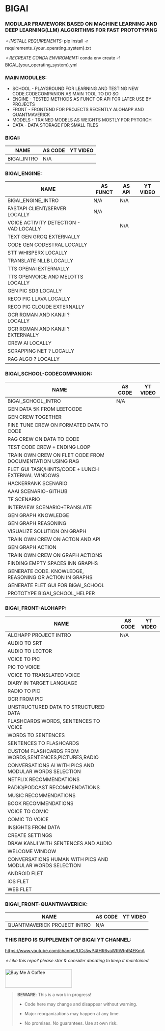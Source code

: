 # BIGAI
### MODULAR FRAMEWORK BASED ON MACHINE LEARNING AND DEEP LEARNING(LLM) ALGORITHMS FOR FAST PROTOTYPING

*⭐️ INSTALL REQUIREMENTS:*
pip install -r requirements_{your_operating_system}.txt

*⭐️ RECREATE CONDA ENVIROMENT:*
conda env create -f BIGAI_{your_operating_system}.yml


### MAIN MODULES:
* SCHOOL - PLAYGROUND FOR LEARNING AND TESTING NEW CODE.CODECOMPANION AS MAIN TOOL TO DO SO
* ENGINE - TESTED METHODS AS FUNCT OR API FOR LATER USE BY PROJECTS
* FRONT - FRONTEND FOR PROJECTS.RECENTLY ALOHAPP AND QUANTMAVERICK
* MODELS - TRAINED MODELS AS WEIGHTS MOSTLY FOR PYTORCH
* DATA - DATA STORAGE FOR SMALL FILES

### BIGAI:
| NAME        | AS CODE | YT VIDEO |
|-------------|---------|----------|
| BIGAI_INTRO | N/A     |          |

### BIGAI_ENGINE:
| NAME                                   | AS FUNCT | AS API | YT VIDEO |
|----------------------------------------|----------|--------|----------|
| BIGAI_ENGINE_INTRO                     | N/A      | N/A    |          |
| FASTAPI CLIENT/SERVER LOCALLY          | N/A      |        |          |
| VOICE ACTIVITY DETECTION - VAD LOCALLY |          | N/A    |          |
| TEXT GEN GROQ EXTERNALLY               |          |        |          |
| CODE GEN CODESTRAL LOCALLY             |          |        |          |
| STT WHISPERX LOCALLY                   |          |        |          |
| TRANSLATE NLLB LOCALLY                 |          |        |          |
| TTS OPENAI EXTERNALLY                  |          |        |          |
| TTS OPENVOICE AND MELOTTS LOCALLY      |          |        |          |
| GEN PIC SD3 LOCALLY                    |          |        |          |
| RECO PIC LLAVA LOCALLY                 |          |        |          |
| RECO PIC CLOUDE EXTERNALLY             |          |        |          |
| OCR ROMAN AND KANJI ? LOCALLY          |          |        |          |
| OCR ROMAN AND KANJI ? EXTERNALLY       |          |        |          |
| CREW AI LOCALLY                        |          |        |          |
| SCRAPPING NET ? LOCALLY                |          |        |          |
| RAG ALGO ? LOCALLY                     |          |        |          |

### BIGAI_SCHOOL-CODECOMPANION:
| NAME                                                     | AS CODE | YT VIDEO |
|----------------------------------------------------------|---------|----------|
| BIGAI_SCHOOL_INTRO                                       | N/A     |          |
| GEN DATA 5K FROM LEETCODE                                |         |          |
| GEN CREW TOGETHER                                        |         |          |
| FINE TUNE CREW ON FORMATED DATA TO CODE                  |         |          |
| RAG CREW ON DATA TO CODE                                 |         |          |
| TEST CODE CREW + ENDING LOOP                             |         |          |
| TRAIN OWN CREW ON FLET CODE FROM DOCUMENTATION USING RAG |         |          |
| FLET GUI TASK/HINTS/CODE + LUNCH EXTERNAL WINDOWS        |         |          |
| HACKERRANK SCENARIO                                      |         |          |
| AAAI SCENARIO-GITHUB                                     |         |          |
| TF SCENARIO                                              |         |          |
| INTERVIEW SCENARIO+TRANSLATE                             |         |          |
| GEN GRAPH KNOWLEDGE                                      |         |          |
| GEN GRAPH REASONING                                      |         |          |
| VISUALIZE SOLUTION ON GRAPH                              |         |          |
| TRAIN OWN CREW ON ACTON AND API                          |         |          |
| GEN GRAPH ACTION                                         |         |          |
| TRAIN OWN CREW ON GRAPH ACTIONS                          |         |          |
| FINDING EMPTY SPACES INN GRAPHS                          |         |          |
| GENERATE CODE. KNOWLEDGE, REASONING OR ACTION IN GRAPHS  |         |          |
| GENERATE FLET GUI FOR BIGAI_SCHOOL                       |         |          |
| PROTOTYPE BIGAI_SCHOOL_HELPER                            |         |          |


### BIGAI_FRONT-ALOHAPP:
| NAME                                                      | AS CODE | YT VIDEO |
|-----------------------------------------------------------|---------|----------|
| ALOHAPP PROJECT INTRO                                     | N/A     |          |
| AUDIO TO SRT                                              |         |          |
| AUDIO TO LECTOR                                           |         |          |
| VOICE TO PIC                                              |         |          |
| PIC TO VOICE                                              |         |          |
| VOICE TO TRANSLATED VOICE                                 |         |          |
| DIARY IN TARGET LANGUAGE                                  |         |          |
| RADIO TO PIC                                              |         |          |
| OCR FROM PIC                                              |         |          |
| UNSTRUCTURED DATA TO STRUCTURED DATA                      |         |          |
| FLASHCARDS WORDS, SENTENCES TO VOICE                      |         |          |
| WORDS TO SENTENCES                                        |         |          |
| SENTENCES TO FLASHCARDS                                   |         |          |
| CUSTOM FLASHCARDS FROM WORDS,SENTENCES,PICTURES,RADIO     |         |          |
| CONVERSATIONS AI WITH PICS AND MODULAR WORDS SELECTION    |         |          |
| NETFLIX RECOMMENDATIONS                                   |         |          |
| RADIO/PODCAST RECOMMENDATIONS                             |         |          |
| MUSIC RECOMMENDATIONS                                     |         |          |
| BOOK RECOMMENDATIONS                                      |         |          |
| VOICE TO COMIC                                            |         |          |
| COMIC TO VOICE                                            |         |          |
| INSIGHTS FROM DATA                                        |         |          |
| CREATE SETTINGS                                           |         |          |
| DRAW KANJI WITH SENTENCES AND AUDIO                       |         |          |
| WELCOME WINDOW                                            |         |          |
| CONVERSATIONS HUMAN WITH PICS AND MODULAR WORDS SELECTION |         |          |
| ANDROID FLET                                              |         |          |
| iOS FLET                                                  |         |          |
| WEB FLET                                                  |         |          |

### BIGAI_FRONT-QUANTMAVERICK:
| NAME                        | AS CODE | YT VIDEO |
|-----------------------------|---------|----------|
| QUANTMAVERICK PROJECT INTRO |  N/A    |          |




### THIS REPO IS SUPPLEMENT OF BIGAI YT CHANNEL:

https://www.youtube.com/channel/UCs5wP4tHR6vaWRWtpR4EKmA

*⭐️ Like this repo? please star & consider donating to keep it maintained*

<a href="https://www.buymeacoffee.com/aleksanderu" target="_blank"><img src="https://cdn.buymeacoffee.com/buttons/v2/default-yellow.png" alt="Buy Me A Coffee" style="height: 60px !important;width: 217px !important;" ></a>



> **BEWARE**: This is a work in progress!
>
> * Code here may change and disappear without warning.
>
> * Major reorganizations may happen at any time.
>
> * No promises. No guarantees. Use at own risk.




